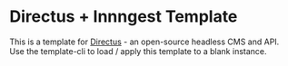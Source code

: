 # Directus + Innngest Template

This is a template for [Directus](https://directus.io/) - an open-source headless CMS and API. Use the template-cli to load / apply this template to a blank instance.
